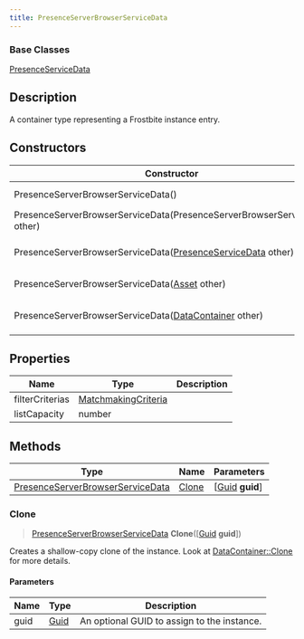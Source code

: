 ```yaml
---
title: PresenceServerBrowserServiceData
---
```

### Base Classes

[PresenceServiceData](PresenceServiceData)

## Description

A container type representing a Frostbite instance entry.

## Constructors

| Constructor                                                                                 | Description                                                                                                                                             |
| ------------------------------------------------------------------------------------------- | ------------------------------------------------------------------------------------------------------------------------------------------------------- |
| PresenceServerBrowserServiceData()                                                          | Create a new instance of this container type.                                                                                                           |
| PresenceServerBrowserServiceData(PresenceServerBrowserServiceData other)                    | Create a reference copy of an instance of the same type.                                                                                                |
| PresenceServerBrowserServiceData([PresenceServiceData](PresenceServiceData) other)          | Upcast an instance of type [PresenceServiceData](PresenceServiceData) to [PresenceServerBrowserServiceData](PresenceServerBrowserServiceData).          |
| PresenceServerBrowserServiceData([Asset](Asset) other)                                      | Upcast an instance of type [Asset](Asset) to [PresenceServerBrowserServiceData](PresenceServerBrowserServiceData).                                      |
| PresenceServerBrowserServiceData([DataContainer](/vext/ref/shared/class/datacontainer) other) | Upcast an instance of type [DataContainer](/vext/ref/shared/class/datacontainer) to [PresenceServerBrowserServiceData](PresenceServerBrowserServiceData). |

## Properties

| Name            | Type                                       | Description |
| --------------- | ------------------------------------------ | ----------- |
| filterCriterias | [MatchmakingCriteria](MatchmakingCriteria) |             |
| listCapacity    | number                                     |             |

## Methods

| Type                                                                 | Name            | Parameters                                     |
| -------------------------------------------------------------------- | --------------- | ---------------------------------------------- |
| [PresenceServerBrowserServiceData](PresenceServerBrowserServiceData) | [Clone](#clone) | \[[Guid](/vext/ref/shared/class/guid) **guid**\] |

### Clone

> [PresenceServerBrowserServiceData](PresenceServerBrowserServiceData) **Clone**(\[[Guid](/vext/ref/shared/class/guid) **guid**\])

Creates a shallow-copy clone of the instance. Look at [DataContainer::Clone](/vext/ref/shared/class/datacontainer#clone) for more details.

#### Parameters

| Name | Type         | Description                                 |
| ---- | ------------ | ------------------------------------------- |
| guid | [Guid](Guid) | An optional GUID to assign to the instance. |
